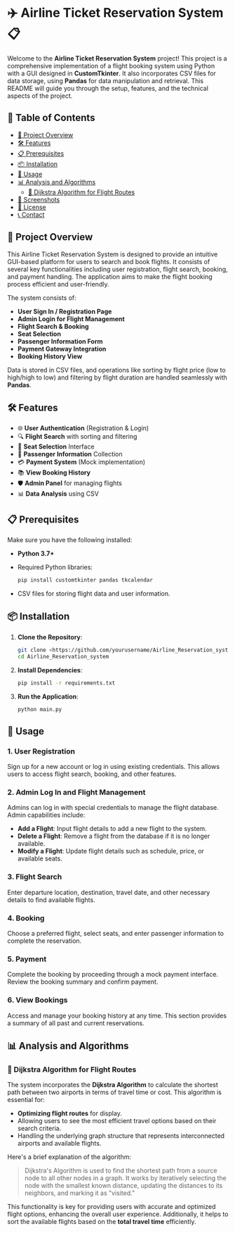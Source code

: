 # 

# ✈️ Airline Ticket Reservation System 📋

Welcome to the **Airline Ticket Reservation System** project! This project is a comprehensive implementation of a flight booking system using Python with a GUI designed in **CustomTkinter**. It also incorporates CSV files for data storage, using **Pandas** for data manipulation and retrieval. This README will guide you through the setup, features, and the technical aspects of the project.

## 📑 Table of Contents

- [🎯 Project Overview](https://www.notion.so/1fcb9e75448e80f2b2aec2e2d39643f7?pvs=21)
- [🛠️ Features](https://www.notion.so/1fcb9e75448e80f2b2aec2e2d39643f7?pvs=21)
- [📋 Prerequisites](https://www.notion.so/1fcb9e75448e80f2b2aec2e2d39643f7?pvs=21)
- [📦 Installation](https://www.notion.so/1fcb9e75448e80f2b2aec2e2d39643f7?pvs=21)
- [🚀 Usage](https://www.notion.so/1fcb9e75448e80f2b2aec2e2d39643f7?pvs=21)
- [📊 Analysis and Algorithms](https://www.notion.so/1fcb9e75448e80f2b2aec2e2d39643f7?pvs=21)
    - [🔀 Dijkstra Algorithm for Flight Routes](https://www.notion.so/1fcb9e75448e80f2b2aec2e2d39643f7?pvs=21)
- [📸 Screenshots](https://www.notion.so/1fcb9e75448e80f2b2aec2e2d39643f7?pvs=21)
- [📜 License](https://www.notion.so/1fcb9e75448e80f2b2aec2e2d39643f7?pvs=21)
- [📞 Contact](https://www.notion.so/1fcb9e75448e80f2b2aec2e2d39643f7?pvs=21)

## 🎯 Project Overview

This Airline Ticket Reservation System is designed to provide an intuitive GUI-based platform for users to search and book flights. It consists of several key functionalities including user registration, flight search, booking, and payment handling. The application aims to make the flight booking process efficient and user-friendly.

The system consists of:

- **User Sign In / Registration Page**
- **Admin Login for Flight Management**
- **Flight Search & Booking**
- **Seat Selection**
- **Passenger Information Form**
- **Payment Gateway Integration**
- **Booking History View**

Data is stored in CSV files, and operations like sorting by flight price (low to high/high to low) and filtering by flight duration are handled seamlessly with **Pandas**.

## 🛠️ Features

- 🌐 **User Authentication** (Registration & Login)
- 🔍 **Flight Search** with sorting and filtering
- 🛫 **Seat Selection** Interface
- 📑 **Passenger Information** Collection
- 💳 **Payment System** (Mock implementation)
- 📚 **View Booking History**
- 🛡️ **Admin Panel** for managing flights
- 📊 **Data Analysis** using CSV

## 📋 Prerequisites

Make sure you have the following installed:

- **Python 3.7+**
- Required Python libraries:
    
    ```python
    pip install customtkinter pandas tkcalendar
    
    ```
    
- CSV files for storing flight data and user information.

## 📦 Installation

1. **Clone the Repository**:
    
    ```bash
    git clone <https://github.com/yourusername/Airline_Reservation_system.git>
    cd Airline_Reservation_system
    
    ```
    
2. **Install Dependencies**:
    
    ```bash
    pip install -r requirements.txt
    
    ```
    
3. **Run the Application**:
    
    ```bash
    python main.py
    
    ```
    

## 🚀 Usage

### 1. User Registration

Sign up for a new account or log in using existing credentials. This allows users to access flight search, booking, and other features.

### 2. Admin Log In and Flight Management

Admins can log in with special credentials to manage the flight database. Admin capabilities include:

- **Add a Flight**: Input flight details to add a new flight to the system.
- **Delete a Flight**: Remove a flight from the database if it is no longer available.
- **Modify a Flight**: Update flight details such as schedule, price, or available seats.

### 3. Flight Search

Enter departure location, destination, travel date, and other necessary details to find available flights.

### 4. Booking

Choose a preferred flight, select seats, and enter passenger information to complete the reservation.

### 5. Payment

Complete the booking by proceeding through a mock payment interface. Review the booking summary and confirm payment.

### 6. View Bookings

Access and manage your booking history at any time. This section provides a summary of all past and current reservations.

## 📊 Analysis and Algorithms

### 🔀 Dijkstra Algorithm for Flight Routes

The system incorporates the **Dijkstra Algorithm** to calculate the shortest path between two airports in terms of travel time or cost. This algorithm is essential for:

- **Optimizing flight routes** for display.
- Allowing users to see the most efficient travel options based on their search criteria.
- Handling the underlying graph structure that represents interconnected airports and available flights.

Here's a brief explanation of the algorithm:

> Dijkstra's Algorithm is used to find the shortest path from a source node to all other nodes in a graph. It works by iteratively selecting the node with the smallest known distance, updating the distances to its neighbors, and marking it as "visited."
> 

This functionality is key for providing users with accurate and optimized flight options, enhancing the overall user experience. Additionally, it helps to sort the available flights based on the **total travel time** efficiently.
